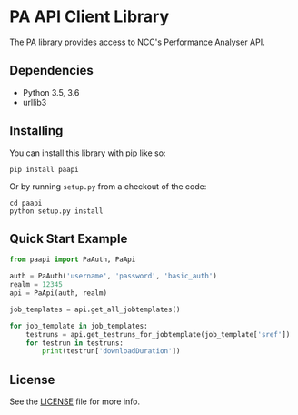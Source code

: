 PA API Client Library
=====================

The PA library provides access to NCC's Performance Analyser API.

## Dependencies

- Python 3.5, 3.6
- urllib3

## Installing

You can install this library with pip like so:

```
pip install paapi
```

Or by running `setup.py` from a checkout of the code:

```
cd paapi
python setup.py install
```

## Quick Start Example

```python
from paapi import PaAuth, PaApi

auth = PaAuth('username', 'password', 'basic_auth')
realm = 12345
api = PaApi(auth, realm)

job_templates = api.get_all_jobtemplates()

for job_template in job_templates:
    testruns = api.get_testruns_for_jobtemplate(job_template['sref'])
    for testrun in testruns:
        print(testrun['downloadDuration'])

```

## License

See the [LICENSE](LICENSE) file for more info.
